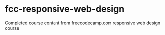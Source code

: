 # fcc-responsive-web-design
Completed course content from freecodecamp.com responsive web design course
